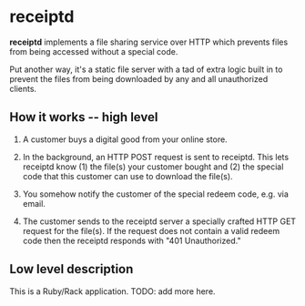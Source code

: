 # receiptd

**receiptd** implements a file sharing service over HTTP which prevents
files from being accessed without a special code.

Put another way, it's a static file server with a tad of extra logic built
in to prevent the files from being downloaded by any and all unauthorized
clients.


## How it works -- high level

1. A customer buys a digital good from your online store.

2. In the background, an HTTP POST request is sent to receiptd. This lets
receiptd know (1) the file(s) your customer bought and (2) the special code
that this customer can use to download the file(s).

3. You somehow notify the customer of the special redeem code, e.g. via
email.

4. The customer sends to the receiptd server a specially crafted HTTP GET
request for the file(s). If the request does not contain a valid redeem code
then the receiptd responds with "401 Unauthorized."


## Low level description

This is a Ruby/Rack application. TODO: add more here. 
